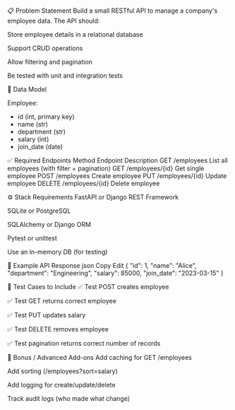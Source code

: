 📋 Problem Statement
Build a small RESTful API to manage a company's employee data. The API should:

Store employee details in a relational database

Support CRUD operations

Allow filtering and pagination

Be tested with unit and integration tests

📌 Data Model

Employee:
- id (int, primary key)
- name (str)
- department (str)
- salary (int)
- join_date (date)

✅ Required Endpoints
Method	Endpoint	Description
GET	/employees	List all employees (with filter + pagination)
GET	/employees/{id}	Get single employee
POST	/employees	Create employee
PUT	/employees/{id}	Update employee
DELETE	/employees/{id}	Delete employee



⚙️ Stack Requirements
FastAPI or Django REST Framework

SQLite or PostgreSQL

SQLAlchemy or Django ORM

Pytest or unittest

Use an in-memory DB (for testing)




🚀 Example API Response
json
Copy
Edit
{
  "id": 1,
  "name": "Alice",
  "department": "Engineering",
  "salary": 85000,
  "join_date": "2023-03-15"
}





🧪 Test Cases to Include
✅ Test POST creates employee

✅ Test GET returns correct employee

✅ Test PUT updates salary

✅ Test DELETE removes employee

✅ Test pagination returns correct number of records







🧠 Bonus / Advanced Add-ons
Add caching for GET /employees

Add sorting (/employees?sort=salary)

Add logging for create/update/delete

Track audit logs (who made what change)